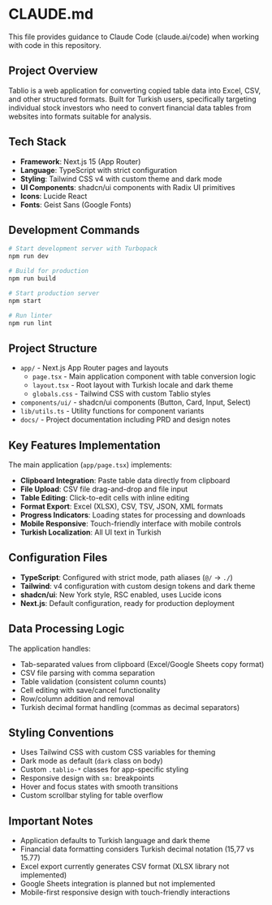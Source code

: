 # CLAUDE.md

This file provides guidance to Claude Code (claude.ai/code) when working with code in this repository.

## Project Overview

Tablio is a web application for converting copied table data into Excel, CSV, and other structured formats. Built for Turkish users, specifically targeting individual stock investors who need to convert financial data tables from websites into formats suitable for analysis.

## Tech Stack

- **Framework**: Next.js 15 (App Router)
- **Language**: TypeScript with strict configuration
- **Styling**: Tailwind CSS v4 with custom theme and dark mode
- **UI Components**: shadcn/ui components with Radix UI primitives
- **Icons**: Lucide React
- **Fonts**: Geist Sans (Google Fonts)

## Development Commands

```bash
# Start development server with Turbopack
npm run dev

# Build for production
npm run build

# Start production server
npm start

# Run linter
npm run lint
```

## Project Structure

- `app/` - Next.js App Router pages and layouts
  - `page.tsx` - Main application component with table conversion logic
  - `layout.tsx` - Root layout with Turkish locale and dark theme
  - `globals.css` - Tailwind CSS with custom Tablio styles
- `components/ui/` - shadcn/ui components (Button, Card, Input, Select)
- `lib/utils.ts` - Utility functions for component variants
- `docs/` - Project documentation including PRD and design notes

## Key Features Implementation

The main application (`app/page.tsx`) implements:
- **Clipboard Integration**: Paste table data directly from clipboard
- **File Upload**: CSV file drag-and-drop and file input
- **Table Editing**: Click-to-edit cells with inline editing
- **Format Export**: Excel (XLSX), CSV, TSV, JSON, XML formats
- **Progress Indicators**: Loading states for processing and downloads
- **Mobile Responsive**: Touch-friendly interface with mobile controls
- **Turkish Localization**: All UI text in Turkish

## Configuration Files

- **TypeScript**: Configured with strict mode, path aliases (`@/` -> `./`)
- **Tailwind**: v4 configuration with custom design tokens and dark theme
- **shadcn/ui**: New York style, RSC enabled, uses Lucide icons
- **Next.js**: Default configuration, ready for production deployment

## Data Processing Logic

The application handles:
- Tab-separated values from clipboard (Excel/Google Sheets copy format)  
- CSV file parsing with comma separation
- Table validation (consistent column counts)
- Cell editing with save/cancel functionality
- Row/column addition and removal
- Turkish decimal format handling (commas as decimal separators)

## Styling Conventions

- Uses Tailwind CSS with custom CSS variables for theming
- Dark mode as default (`dark` class on body)
- Custom `.tablio-*` classes for app-specific styling
- Responsive design with `sm:` breakpoints
- Hover and focus states with smooth transitions
- Custom scrollbar styling for table overflow

## Important Notes

- Application defaults to Turkish language and dark theme
- Financial data formatting considers Turkish decimal notation (15,77 vs 15.77)
- Excel export currently generates CSV format (XLSX library not implemented)
- Google Sheets integration is planned but not implemented
- Mobile-first responsive design with touch-friendly interactions